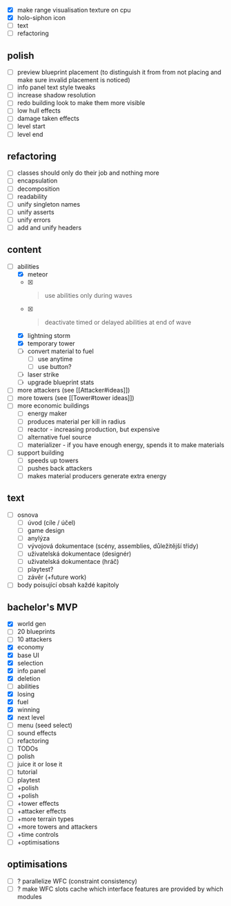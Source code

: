 - [x] make range visualisation texture on cpu
- [x] holo-siphon icon
- [ ] text
- [ ] refactoring
## polish
- [ ] preview blueprint placement (to distinguish it from from not placing and make sure invalid placement is noticed)
- [ ] info panel text style tweaks
- [ ] increase shadow resolution
- [ ] redo building look to make them more visible
- [ ] low hull effects
- [ ] damage taken effects
- [ ] level start
- [ ] level end

## refactoring
- [ ] classes should only do their job and nothing more
- [ ] encapsulation
- [ ] decomposition
- [ ] readability
- [ ] unify singleton names
- [ ] unify asserts
- [ ] unify errors
- [ ] add and unify headers

## content
- [ ] abilities
    - [x] meteor
    - [x] > use abilities only during waves
    - [x] > deactivate timed or delayed abilities at end of wave
    - [x] lightning storm
    - [x] temporary tower
    - [ ] convert material to fuel
        - [ ] use anytime
        - [ ] use button?
    - [ ] laser strike
    - [ ] upgrade blueprint stats
- [ ] more attackers (see [[Attacker#ideas]])
- [ ] more towers (see [[Tower#tower ideas]])
- [ ] more economic buildings
    - [ ] energy maker
    - [ ] produces material per kill in radius
    - [ ] reactor - increasing production, but expensive
    - [ ] alternative fuel source
    - [ ] materializer - if you have enough energy, spends it to make materials
- [ ] support building
    - [ ] speeds up towers
    - [ ] pushes back attackers
    - [ ] makes material producers generate extra energy

## text
- [ ] osnova
    - [ ] úvod (cíle / účel)
    - [ ] game design
    - [ ] anylýza
    - [ ] vývojová dokumentace (scény, assemblies, důležitější třídy)
    - [ ] uživatelská dokumentace (designér)
    - [ ] uživatelská dokumentace (hráč)
    - [ ] playtest?
    - [ ] závěr (+future work)
- [ ] body poisující obsah každé kapitoly

## bachelor's MVP
- [x] world gen
- [ ] 20 blueprints
- [ ] 10 attackers
- [x] economy
- [x] base UI
- [x] selection
- [x] info panel
- [x] deletion
- [ ] abilities
- [x] losing
- [x] fuel
- [x] winning
- [x] next level
- [ ] menu (seed select)
- [ ] sound effects
- [ ] refactoring
- [ ] TODOs
- [ ] polish
- [ ] juice it or lose it
- [ ] tutorial
- [ ] playtest
- [ ] +polish
- [ ] +polish
- [ ] +tower effects
- [ ] +attacker effects
- [ ] +more terrain types
- [ ] +more towers and attackers
- [ ] +time controls
- [ ] +optimisations
## optimisations
- [ ] ? parallelize WFC (constraint consistency)
- [ ] ? make WFC slots cache which interface features are provided by which modules
